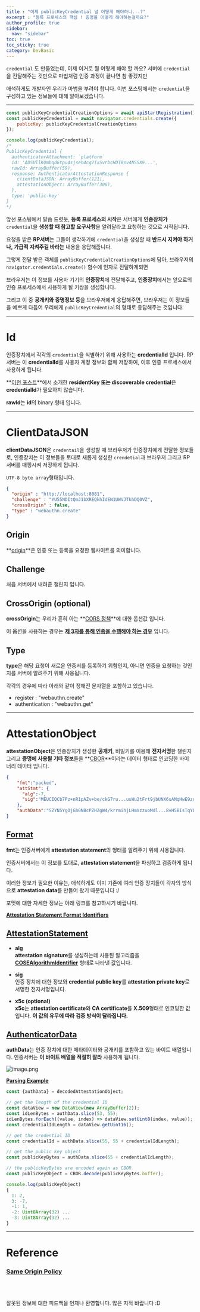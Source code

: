 ```yaml
---
title : "이제 publicKeyCredential 널 어떻게 해야하니...?"
excerpt : "등록 프로세스의 핵심 ! 증명을 어떻게 해야하는걸까요?"
author_profile: true
sidebar:
  nav: "sidebar"
toc: true
toc_sticky: true
category: DevBasic
---
```

  
`credential` 도 만들었는데, 이제 이거로 뭘 어떻게 해야 할 까요? 서버에 `credential`을 전달해주는 것만으로 마법처럼 인증 과정이 끝나면 참 좋겠지만    
  
애석하게도 개발자인 우리가 마법을 부려야 합니다. 이번 포스팅에서는 `credential`을 구성하고 있는 정보들에 대해 알아보겠습니다.    

---
  
```javascript
const publicKeyCredentialCreationOptions = await apiStartRegistration();
const publicKeyCredential = await navigator.credentials.create({
    publicKey: publicKeyCredentialCreationOptions
});

console.log(publicKeyCredential);
/*
PublicKeyCredential {
  authenticatorAttachment: `platform`
  id: 'ADSUllKQmbqdGtpu4sjseh4cg2TxSvrbcHDTBsv4NSSX9...',
  rawId: ArrayBuffer(59),
  response: AuthenticatorAttestationResponse {
    clientDataJSON: ArrayBuffer(121),
    attestationObject: ArrayBuffer(306),
  },
  type: 'public-key'
}
*/
```
  
앞선 포스팅에서 말씀 드렷듯, **등록 프로세스의 시작**은 서버에게 **인증장치가** `credential`을 **생성할 때 참고할 요구사항**을 알려달라고 요청하는 것으로 시작됩니다.  
  
요청을 받은 **RP서버**는 그들이 생각하기에 `credential`을 생성할 때 **반드시 지켜야 하거나, 가급적 지켜주길 바라는** 내용을 응답해줍니다.  

그렇게 전달 받은 객체를 `publicKeyCredentialCreationOptions`에 담아, 브라우저의 `navigator.credentials.create()` 함수에 인자로 전달하게되면  
  
브라우저는 이 정보를 사용자 기기의 **인증장치**에 전달해주고, **인증장치**에서는 앞으로의 인증 프로세스에서 사용하게 될 키쌍을 생성합니다.  
  
그리고 이 중 **공개키와 증명정보 등**을 브라우저에게 응답해주면, 브라우저는 이 정보들을 예쁘게 다듬어 우리에게 `publicKeyCredential`의 형태로 응답해주는 것입니다.  
  
---  
  
# **Id**  
인증장치에서 각각의 `credential`을 식별하기 위해 사용하는 **credentialId** 입니다. RP서버는 이 **credentialId**를 사용자 계정 정보와 함께 저장하여, 이후 인증 프로세스에서 사용하게 됩니다.     
  
**[이전 포스트](https://wlsdn93.github.io/devbasic/credential-creating-options/#authenticatorselection-optional)**에서 소개한 **residentKey 또는 discoverable credential**은 **credentialId**가 필요하지 않습니다.    
  
**rawId**는 **id**의 binary 형태 입니다.  
    
---
  
# **ClientDataJSON**  

**clientDataJSON**은 `credentail`을 생성할 때 브라우저가 인증장치에게 전달한 정보들로, 인증장치는 이 정보들을 토대로 새롭게 생성한 `crendetial`과 브라우저 그리고 RP서버를 매핑시켜 저장하게 됩니다.  

`UTF-8 byte array`형태입니다.  

```json
{
  "origin" : "http://localhost:8081",
  "challenge" : "YU55NDItQmJ1bXREQkhIdEN1UWVJTkhDQ0VZ",
  "crossOrigin" : false,
  "type" : "webauthn.create"
}
```

## **Origin**
  
**[origin](https://developer.mozilla.org/en-US/docs/Glossary/Origin)**은 인증 또는 등록을 요청한 웹사이트를 의미합니다.  
  
    
## **Challenge**  
  
처음 서버에서 내려준 챌린지 입니다.  
  
## **CrossOrigin** (optional)

**crossOrigin**는 우리가 흔히 아는 **[CORS 정책](https://developer.mozilla.org/en-US/docs/Web/HTTP/CORS)**에 대한 옵션값 입니다.  
  
이 옵션을 사용하는 경우는 **[제 3자를 통해 인증을 수행해야 하는 경우](https://chromestatus.com/feature/5736091539734528)** 입니다.      
   
## **Type**  
**type**은 해당 요청이 새로운 인증서를 등록하기 위함인지, 아니면 인증을 요청하는 것인지를 서버에 알려주기 위해 사용됩니다.  
  
각각의 경우에 따라 아래와 같이 정해진 문자열을 포함하고 있습니다.  
 - register : "webauthn.create"  
 - authentication : "webauthn.get"  
  
---  
  
# **AttestationObject**  

**attestationObject**은 인증장치가 생성한 **공개키**, 비밀키를 이용해 **전자서명**한 챌린지 그리고 **증명에 사용될 기타 정보**들을 **[CBOR](https://cbor.io/)**이라는 데이터 형태로 인코딩한 바이너리 데이터 입니다.  

```json
{
    "fmt":"packed",
    "attStmt": {
      "alg":-7,
      "sig":"MEUCIQCb7Pz+nR1pAZv+be/ckG7ru...usWu2tFrt9jbUNX6sAMqHwE9zukGVOmSv5fUJ2P9A="
    },
    "authData":"SZYN5YgOjGh0NBcPZHZgW4/krrmihjLHmVzzuoMdl...8vH5BIsTqYL9DyUHVxOb0XbepHqSddOMdHrlX"
}
```  
  
## **[Format](https://w3c.github.io/webauthn/#attestation-statement-format)**    
**fmt**는 인증서버에게 **attestation statement**의 형태를 알려주기 위해 사용됩니다.  
  
인증서버에서는 이 정보를 토대로, **attestation statement**을 파싱하고 검증하게 됩니다.
  
이러한 정보가 필요한 이유는, 애석하게도 이미 기존에 여러 인증 장치들이 각자의 방식으로 **attestation data**를 만들어 왔기 때문입니다 :/
  
포맷에 대한 자세한 정보는 아래 링크를 참고하시기 바랍니다.  
  
**[Attestation Statement Format Identifiers](https://w3c.github.io/webauthn/#sctn-attstn-fmt-ids)**  

## **[AttestationStatement](https://w3c.github.io/webauthn/#attestation-statement)**  
- **alg**  
  **attestation signature**를 생성하는데 사용된 알고리즘을 **[COSEAlgorithmIdentifier](https://w3c.github.io/webauthn/#typedefdef-cosealgorithmidentifier)** 형태로 나타낸 값입니다.
  
- **sig**  
  인증 장치에 대한 정보와 **credential public key**를 **attestation private key**로 서명한 전자서명입니다.   
  
- **x5c (optional)**  
  **x5c**는 **attestation certificate**와 **CA certificate**를 **X.509**형태로 인코딩한 값입니다. **이 값의 유무에 따라 검증 방식이 달라집니다.** 


## **[AuthenticatorData](https://w3c.github.io/webauthn/#sctn-attestation)**  
**authData**는 인증 장치에 대한 메타데이터와 공개키를 포함하고 있는 바이트 배열입니다. 인증서버는 **이 바이트 배열을 적절히 잘라** 사용하게 됩니다.    
  
![image.png](/assets/images/web-basic-images/fido-attestation-structures.svg)  

**[Parsing Example](https://webauthn.guide/#registration)**
```javascript
const {authData} = decodedAttestationObject;

// get the length of the credential ID
const dataView = new DataView(new ArrayBuffer(2));
const idLenBytes = authData.slice(53, 55);
idLenBytes.forEach((value, index) => dataView.setUint8(index, value));
const credentialIdLength = dataView.getUint16();

// get the credential ID
const credentialId = authData.slice(55, 55 + credentialIdLength);

// get the public key object
const publicKeyBytes = authData.slice(55 + credentialIdLength);

// the publicKeyBytes are encoded again as CBOR
const publicKeyObject = CBOR.decode(publicKeyBytes.buffer);

console.log(publicKeyObject)
{
  1: 2,
  3: -7,
  -1: 1,
  -2: Uint8Array(32) ...
  -3: Uint8Array(32) ...
}
```       
  
---  
  
  
# Reference
    
### **[Same Origin Policy](https://web.dev/same-origin-policy/)**
  
&nbsp;  
&nbsp;  
  
잘못된 정보에 대한 피드백을 언제나 환영합니다. 많은 지적 바랍니다 :D  